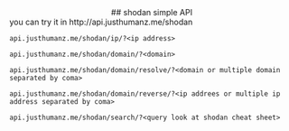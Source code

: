 <center>## shodan simple API </center>
you can try it in http://api.justhumanz.me/shodan  

```api.justhumanz.me/shodan/ip/?<ip address>```

```api.justhumanz.me/shodan/domain/?<domain>```  

```api.justhumanz.me/shodan/domain/resolve/?<domain or multiple domain separated by coma>```

```api.justhumanz.me/shodan/domain/reverse/?<ip addrees or multiple ip address separated by coma>```

```api.justhumanz.me/shodan/search/?<query look at shodan cheat sheet>```

```api.justhumanz.me/shodan/webcam/ or api.justhumanz.me/shodan/webcam/country/? <country ID>
